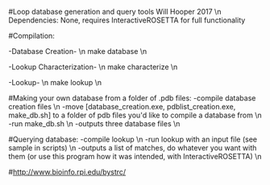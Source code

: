 #Loop database generation and query tools
Will Hooper 2017 \n
Dependencies: None, requires InteractiveROSETTA for full functionality

#Compilation:

   -Database Creation- \n
   make database \n

   -Lookup Characterization- \n
   make characterize \n

   -Lookup- \n
   make lookup \n

#Making your own database from a folder of .pdb files:
  -compile database creation files \n
  -move [database_creation.exe, pdblist_creation.exe, make_db.sh] to a folder of pdb files you'd like to compile a database from \n
  -run make_db.sh \n
    -outputs three database files \n

#Querying database:
  -compile lookup \n
  -run lookup with an input file (see sample in scripts) \n
  -outputs a list of matches, do whatever you want with them (or use this program how it was intended, with InteractiveROSETTA) \n

#http://www.bioinfo.rpi.edu/bystrc/
